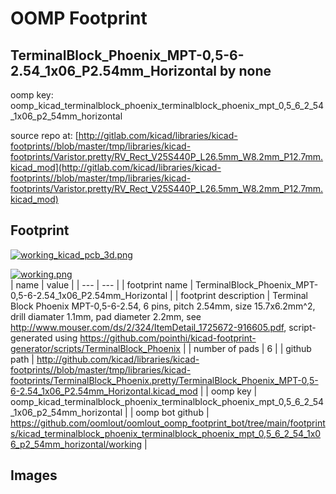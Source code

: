 # OOMP Footprint  
## TerminalBlock_Phoenix_MPT-0,5-6-2.54_1x06_P2.54mm_Horizontal  by none  
  
oomp key: oomp_kicad_terminalblock_phoenix_terminalblock_phoenix_mpt_0,5_6_2_54_1x06_p2_54mm_horizontal  
  
source repo at: [http://gitlab.com/kicad/libraries/kicad-footprints//blob/master/tmp/libraries/kicad-footprints/Varistor.pretty/RV_Rect_V25S440P_L26.5mm_W8.2mm_P12.7mm.kicad_mod](http://gitlab.com/kicad/libraries/kicad-footprints//blob/master/tmp/libraries/kicad-footprints/Varistor.pretty/RV_Rect_V25S440P_L26.5mm_W8.2mm_P12.7mm.kicad_mod)  
## Footprint  
  
[![working_kicad_pcb_3d.png](working_kicad_pcb_3d_600.png)](working_kicad_pcb_3d.png)  
  
[![working.png](working_600.png)](working.png)  
| name | value | 
| --- | --- | 
| footprint name | TerminalBlock_Phoenix_MPT-0,5-6-2.54_1x06_P2.54mm_Horizontal | 
| footprint description | Terminal Block Phoenix MPT-0,5-6-2.54, 6 pins, pitch 2.54mm, size 15.7x6.2mm^2, drill diamater 1.1mm, pad diameter 2.2mm, see http://www.mouser.com/ds/2/324/ItemDetail_1725672-916605.pdf, script-generated using https://github.com/pointhi/kicad-footprint-generator/scripts/TerminalBlock_Phoenix | 
| number of pads | 6 | 
| github path | http://github.com/kicad/libraries/kicad-footprints//blob/master/tmp/libraries/kicad-footprints/TerminalBlock_Phoenix.pretty/TerminalBlock_Phoenix_MPT-0,5-6-2.54_1x06_P2.54mm_Horizontal.kicad_mod | 
| oomp key | oomp_kicad_terminalblock_phoenix_terminalblock_phoenix_mpt_0,5_6_2_54_1x06_p2_54mm_horizontal | 
| oomp bot github | https://github.com/oomlout/oomlout_oomp_footprint_bot/tree/main/footprints/kicad_terminalblock_phoenix_terminalblock_phoenix_mpt_0,5_6_2_54_1x06_p2_54mm_horizontal/working | 
## Images  
